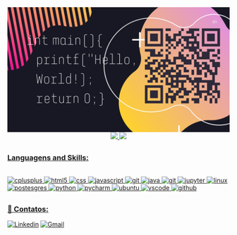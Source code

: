 <img height="50%"  src="https://github.com/MariliaOlivira/MariliaOlivira/blob/main/printf(Hello%2C%20World!)%20(1)_page-0001.jpg" width = "800" align="center"/>

<div align="center">
  <a href="https://github.com/MariliaOlivira">
  <img height="180em" src="https://github-readme-stats.vercel.app/api?username=MariliaOlivira&show_icons=true&theme=radical&include_all_commits=true&count_private=true"/>
  <img height="180em" src="https://github-readme-stats.vercel.app/api/top-langs/?username=MariliaOlivira&layout=compact&langs_count=7&theme=radical"/>
</div>

</div>

##
### Languagens and Skills:

<div style = "display: inline_block"><br/>
    <img alinm="center" alt="cplusplus" src="https://cdn.jsdelivr.net/gh/devicons/devicon/icons/cplusplus/cplusplus-original.svg"  width = "36">
    <img alinm="center" alt="html5" src="https://cdn.jsdelivr.net/gh/devicons/devicon/icons/html5/html5-original.svg"width = "36">
    <img alinm="center" alt="css" src="https://cdn.jsdelivr.net/gh/devicons/devicon/icons/css3/css3-original.svg"width = "36">
    <img alinm="center" alt="javascript" src="https://cdn.jsdelivr.net/gh/devicons/devicon/icons/javascript/javascript-original.svg"width = "36"
    <img alinm="center" alt="C" src="https://cdn.jsdelivr.net/gh/devicons/devicon/icons/c/c-original.svg"width = "36">
    <img alinm="center" alt="git" src="https://cdn.jsdelivr.net/gh/devicons/devicon/icons/git/git-original.svg"width = "36">
    <img alinm="center" alt="java" src="https://cdn.jsdelivr.net/gh/devicons/devicon/icons/java/java-original.svg"width = "36">
    <img alinm="center" alt="git" src="https://cdn.jsdelivr.net/gh/devicons/devicon/icons/git/git-original.svg"width = "36">
    <img alinm="center" alt="jupyter" src="https://cdn.jsdelivr.net/gh/devicons/devicon/icons/jupyter/jupyter-original-wordmark.svg"width = "36">
    <img alinm="center" alt="linux" src="https://cdn.jsdelivr.net/gh/devicons/devicon/icons/linux/linux-original.svg"width = "36">
    <img alinm="center" alt="postesgres" src="https://cdn.jsdelivr.net/gh/devicons/devicon/icons/postgresql/postgresql-original.svg"width = "36">
    <img alinm="center" alt="python" src="https://cdn.jsdelivr.net/gh/devicons/devicon/icons/python/python-original.svg"width = "36">
    <img alinm="center" alt="pycharm" src="https://cdn.jsdelivr.net/gh/devicons/devicon/icons/pycharm/pycharm-original.svg"width = "36">
    <img alinm="center" alt="ubuntu" src="https://cdn.jsdelivr.net/gh/devicons/devicon/icons/ubuntu/ubuntu-plain.svg"width = "36">
    <img alinm="center" alt="vscode" src="https://cdn.jsdelivr.net/gh/devicons/devicon/icons/vscode/vscode-original.svg"width = "36">
    <img alinm="center" alt="github" src="https://cdn.jsdelivr.net/gh/devicons/devicon/icons/github/github-original.svg"width = "36">
    
</div>
    
##
### 💬 Contatos:   
[![Linkedin](https://img.shields.io/badge/LinkedIn-0077B5?style=for-the-badge&logo=linkedin&logoColor=white)](https://www.linkedin.com/in/mar%C3%ADlia-araujo-589647215?lipi=urn%3Ali%3Apage%3Ad_flagship3_profile_view_base_contact_details%3BE6IMOI7yR%2FWXXx%2BotJjg3A%3D%3D) 
[![Gmail](https://img.shields.io/badge/Gmail-D14836?style=for-the-badge&logo=gmail&logoColor=white)](mailto:omarilia746@gmail.com)
